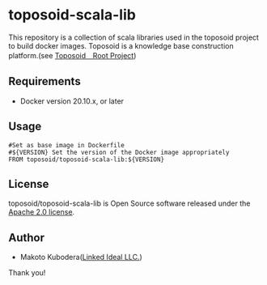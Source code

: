 # toposoid-scala-lib
This repository is a collection of scala libraries used in the toposoid project to build docker images.
Toposoid is a knowledge base construction platform.(see [Toposoid　Root Project](https://github.com/toposoid/toposoid.git))

## Requirements
* Docker version 20.10.x, or later

## Usage
```
#Set as base image in Dockerfile
#${VERSION} Set the version of the Docker image appropriately
FROM toposoid/toposoid-scala-lib:${VERSION}
```

## License
toposoid/toposoid-scala-lib is Open Source software released under the [Apache 2.0 license](https://www.apache.org/licenses/LICENSE-2.0.html).

## Author
* Makoto Kubodera([Linked Ideal LLC.](https://linked-ideal.com/))

Thank you!

